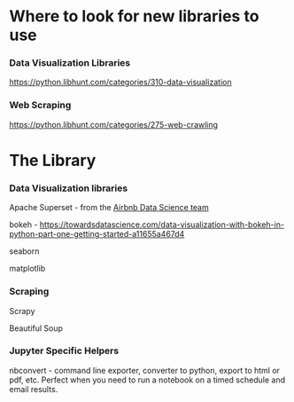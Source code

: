 # Where to look for new libraries to use
### Data Visualization Libraries 

https://python.libhunt.com/categories/310-data-visualization

### Web Scraping

https://python.libhunt.com/categories/275-web-crawling

# The Library 

### Data Visualization libraries 
Apache Superset - from the [Airbnb Data Science team](https://airbnb.io/projects/superset/)

bokeh - https://towardsdatascience.com/data-visualization-with-bokeh-in-python-part-one-getting-started-a11655a467d4

seaborn

matplotlib 

### Scraping
Scrapy

Beautiful Soup



### Jupyter Specific Helpers
nbconvert - command line exporter, converter to python, export to html or pdf, etc. Perfect when you need to run a notebook on a timed schedule and email results. 

